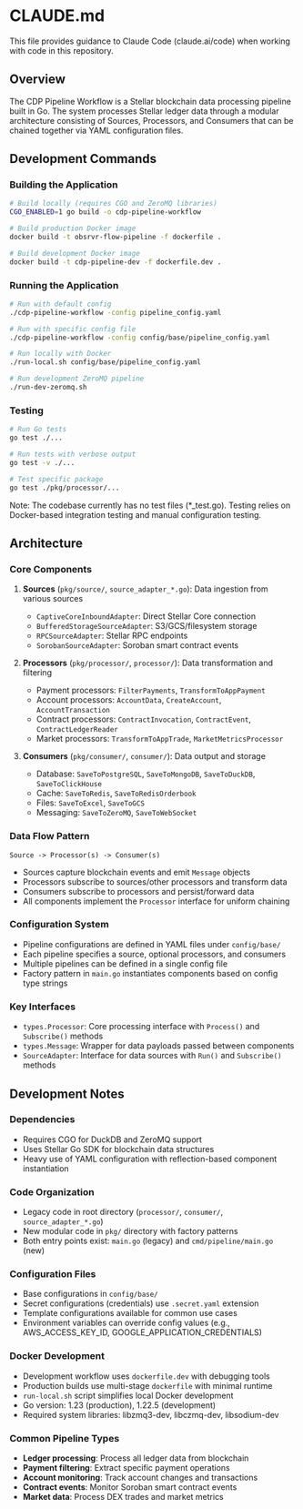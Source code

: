 # CLAUDE.md

This file provides guidance to Claude Code (claude.ai/code) when working with code in this repository.

## Overview

The CDP Pipeline Workflow is a Stellar blockchain data processing pipeline built in Go. The system processes Stellar ledger data through a modular architecture consisting of Sources, Processors, and Consumers that can be chained together via YAML configuration files.

## Development Commands

### Building the Application
```bash
# Build locally (requires CGO and ZeroMQ libraries)
CGO_ENABLED=1 go build -o cdp-pipeline-workflow

# Build production Docker image
docker build -t obsrvr-flow-pipeline -f dockerfile .

# Build development Docker image  
docker build -t cdp-pipeline-dev -f dockerfile.dev .
```

### Running the Application
```bash
# Run with default config
./cdp-pipeline-workflow -config pipeline_config.yaml

# Run with specific config file
./cdp-pipeline-workflow -config config/base/pipeline_config.yaml

# Run locally with Docker
./run-local.sh config/base/pipeline_config.yaml

# Run development ZeroMQ pipeline
./run-dev-zeromq.sh
```

### Testing
```bash
# Run Go tests
go test ./...

# Run tests with verbose output
go test -v ./...

# Test specific package
go test ./pkg/processor/...
```

Note: The codebase currently has no test files (*_test.go). Testing relies on Docker-based integration testing and manual configuration testing.

## Architecture

### Core Components

1. **Sources** (`pkg/source/`, `source_adapter_*.go`): Data ingestion from various sources
   - `CaptiveCoreInboundAdapter`: Direct Stellar Core connection
   - `BufferedStorageSourceAdapter`: S3/GCS/filesystem storage
   - `RPCSourceAdapter`: Stellar RPC endpoints
   - `SorobanSourceAdapter`: Soroban smart contract events

2. **Processors** (`pkg/processor/`, `processor/`): Data transformation and filtering
   - Payment processors: `FilterPayments`, `TransformToAppPayment`
   - Account processors: `AccountData`, `CreateAccount`, `AccountTransaction`
   - Contract processors: `ContractInvocation`, `ContractEvent`, `ContractLedgerReader`
   - Market processors: `TransformToAppTrade`, `MarketMetricsProcessor`

3. **Consumers** (`pkg/consumer/`, `consumer/`): Data output and storage
   - Database: `SaveToPostgreSQL`, `SaveToMongoDB`, `SaveToDuckDB`, `SaveToClickHouse`
   - Cache: `SaveToRedis`, `SaveToRedisOrderbook`
   - Files: `SaveToExcel`, `SaveToGCS`
   - Messaging: `SaveToZeroMQ`, `SaveToWebSocket`

### Data Flow Pattern

```
Source -> Processor(s) -> Consumer(s)
```

- Sources capture blockchain events and emit `Message` objects
- Processors subscribe to sources/other processors and transform data
- Consumers subscribe to processors and persist/forward data
- All components implement the `Processor` interface for uniform chaining

### Configuration System

- Pipeline configurations are defined in YAML files under `config/base/`
- Each pipeline specifies a source, optional processors, and consumers
- Multiple pipelines can be defined in a single config file
- Factory pattern in `main.go` instantiates components based on config type strings

### Key Interfaces

- `types.Processor`: Core processing interface with `Process()` and `Subscribe()` methods
- `types.Message`: Wrapper for data payloads passed between components
- `SourceAdapter`: Interface for data sources with `Run()` and `Subscribe()` methods

## Development Notes

### Dependencies
- Requires CGO for DuckDB and ZeroMQ support
- Uses Stellar Go SDK for blockchain data structures
- Heavy use of YAML configuration with reflection-based component instantiation

### Code Organization
- Legacy code in root directory (`processor/`, `consumer/`, `source_adapter_*.go`)
- New modular code in `pkg/` directory with factory patterns
- Both entry points exist: `main.go` (legacy) and `cmd/pipeline/main.go` (new)

### Configuration Files
- Base configurations in `config/base/`
- Secret configurations (credentials) use `.secret.yaml` extension
- Template configurations available for common use cases
- Environment variables can override config values (e.g., AWS_ACCESS_KEY_ID, GOOGLE_APPLICATION_CREDENTIALS)

### Docker Development
- Development workflow uses `dockerfile.dev` with debugging tools
- Production builds use multi-stage `dockerfile` with minimal runtime
- `run-local.sh` script simplifies local Docker development
- Go version: 1.23 (production), 1.22.5 (development)
- Required system libraries: libzmq3-dev, libczmq-dev, libsodium-dev

### Common Pipeline Types
- **Ledger processing**: Process all ledger data from blockchain
- **Payment filtering**: Extract specific payment operations
- **Account monitoring**: Track account changes and transactions
- **Contract events**: Monitor Soroban smart contract events
- **Market data**: Process DEX trades and market metrics
